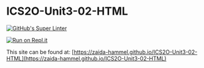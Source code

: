 # ICS2O-Unit3-02-HTML
[![GitHub's Super Linter](https://github.com/zaida-hammel/ICS2O-Unit3-02-HTML/workflows/GitHub's%20Super%20Linter/badge.svg)](https://github.com/zaida-hammel/ICS2O-Unit3-02-HTML/actions)



[![Run on Repl.it](https://repl.it/badge/github/zaida-hammel/ICS2O-Unit3-02-HTML)](https://repl.it/github/zaida-hammel/ICS2O-Unit3-02-HTML)

This site can be found at: [https://zaida-hammel.github.io/ICS2O-Unit3-02-HTML](https://zaida-hammel.github.io/ICS2O-Unit3-02-HTML)
